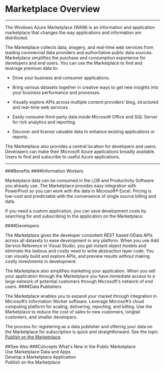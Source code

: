 <properties 
   pageTitle="Marketplace Overview" 
   description="Marketplace Overview" 
   services="cloud-services" 
   documentationCenter="" 
   authors="kevinscharpenberg" 
   manager="manager-alias" 
   editor=""/>
<tags
   ms.service="marketplace"
   ms.devlang="na"
   ms.topic="article"
   ms.tgt_pltfrm="na"
   ms.workload="data-services" 
   ms.date="02/18/2015"
   ms.author="kevsch"/>
#   Marketplace Overview
 -----------
The Windows Azure Marketplace (WAM) is an information and application marketplace that changes the way applications and information are distributed. 

The Marketplace collects data, imagery, and real-time web services from leading commercial data providers and authoritative public data sources. Marketplace simplifies the purchase and consumption experience for developers and end users. You can use the Marketplace to find and leverage premium data to: 

- Drive your business and consumer applications.

- Bring various datasets together in creative ways to get new insights into your business performance and processes.

- Visually explore APIs across multiple content providers’ blog, structured and real-time web services.

- Easily consume third-party data inside Microsoft Office and SQL Server for rich analytics and reporting.

- Discover and license valuable data to enhance existing applications or reports.

The Marketplace also provides a central location for developers and users. Developers can make their Microsoft Azure applications broadly available. Users to find and subscribe to useful Azure applications.

 -----------
###Benefits
####Information Workers

Marketplace data can be consumed in the LOB and Productivity Software you already use. The Marketplace provides easy integration with PowerPivot so you can work with the data in Microsoft® Excel. Pricing is low-cost and predictable with the convenience of single source billing and data. 

If you need a custom application, you can save development costs by searching for and subscribing to the application on the Marketplace.

####Developers

The Marketplace gives the developer consistent REST based OData APIs across all datasets to ease development in any platform. When you use Add Service Reference in Visual Studio, you get instant object models and eliminate the tedious and costly need to write abstraction layer code. You can visually build and explore APIs, and preview results without making costly investments in development.

The Marketplace also simplifies marketing your application. When you sell your application through the Marketplace you have immediate access to a large network of potential customers through Microsoft's network of end users.
####Data Publishers

The Marketplace enables you to expand your market through integration in Microsoft’s Information Worker software. Leverage Microsoft’s cloud computing platform for scaling, delivering, reporting, and billing. Use the Marketplace to reduce the cost of sales to new customers, longtail customers, and smaller developers.

The process for registering as a data publisher and offering your data on the Marketplace for subscription is quick and straightforward. See the topic [Publish on the Marketplace](./marketplace-data-market-publish-on-the-marketplace.md).


##See Also
###Concepts
What's New in the Public Marketplace <br>
Use Marketplace Data and Apps<br>
Develop a Marketplace Application<br>
Publish on the Marketplace

